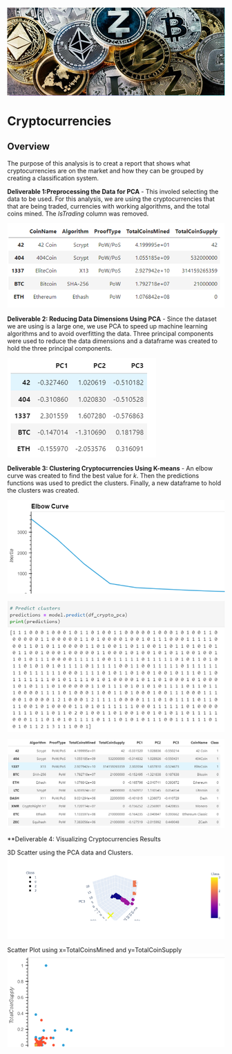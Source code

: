 ![crypto](Images/crypto.png)

# **Cryptocurrencies**

## **Overview**

The purpose of this analysis is to creat a report that shows what cryptocurrencies are on the market and how they can be grouped by creating a classification system. 
 

**Deliverable 1:Preprocessing the Data for PCA**  - This involed selecting the data to be used. For this analysis, we are using the cryptocurrencies that that are being traded, currencies with working algorithms, and the total coins mined. The *IsTrading* column was removed.

![cleaned_data](Images/cleaned_data.png)


**Deliverable 2: Reducing Data Dimensions Using PCA** - Since the dataset we are using is a large one, we use PCA to speed up machine learning algorithms and to avoid overfitting the data. Three principal components were used to reduce the data dimensions and a dataframe was created to hold the three principal components. 

![pca](Images/pca.png)

**Deliverable 3: Clustering Cryptocurrencies Using K-means** - An elbow curve was created to find the best value for *k*. Then the predictions functions was used to predict the clusters. Finally, a new dataframe to hold the clusters was created. 

![elbow_curve](Images/elbow_curve.png)


![predictions](Images/predictions.png)


![clusters_df](Images/clusters_df.png)

**Deliverable 4: Visualizing Cryptocurrencies Results

3D Scatter using the PCA data and Clusters. 
![3D_scatter](Images/3D_scatter.png)


Scatter Plot using x=TotalCoinsMined and y=TotalCoinSupply
![scatter_plot](Images/scatter_plot.png)

 


